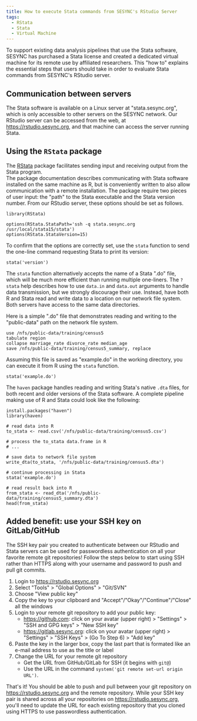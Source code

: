 ```yaml
---
title: How to execute Stata commands from SESYNC's RStudio Server
tags:
  - RStata
  - Stata
  - Virtual Machine
---
```



To support existing data analysis pipelines that use the Stata software,
SESYNC has purchased a Stata license and created a dedicated virtual
machine for its remote use by affiliated researchers. This "how to"
explains the essential steps that users should take in order to evaluate
Stata commands from SESYNC's RStudio server.

Communication between servers
-----------------------------

The Stata software is available on a Linux server at "stata.sesync.org",
which is only accessible to other servers on the SESYNC network. Our
RStudio server can be accessed from the web, at
<https://rstudio.sesync.org>, and that machine can access the server
running Stata. 

Using the `RStata` package
--------------------------

The [RStata](https://cran.r-project.org/package=RStata) package
facilitates sending input and receiving output from the Stata program.  
The package documentation describes communicating with Stata software
installed on the same machine as R, but is conveniently written to also
allow communication with a remote installation.  The package require two
pieces of user input: the "path" to the Stata executable and the Stata
version number.  From our RStudio server, these options should be set as
follows.

    library(RStata)

    options(RStata.StataPath='ssh -q stata.sesync.org /usr/local/stata15/stata')
    options(RStata.StataVersion=15)

To confirm that the options are correctly set, use the `stata` function
to send the one-line command requesting Stata to print its version:

    stata('version')

The `stata` function alternatively accepts the name of a Stata ".do"
file, which will be much more efficient than running multiple
one-liners.  The `?stata` help describes how to use `data.in` and
`data.out` arguments to handle data transmission, but we strongly
discourage their use.  Instead, have both R and Stata read and write data
to a location on our network file system.  Both servers have access to
the same data directories.

Here is a simple ".do" file that demonstrates reading and writing to the
"public-data" path on the network file system.

    use /nfs/public-data/training/census5
    tabulate region
    collapse marriage_rate divorce_rate median_age
    save /nfs/public-data/training/census5_summary, replace

Assuming this file is saved as "example.do" in the working directory,
you can execute it from R using the `stata` function.

    stata('example.do')

The `haven` package handles reading and writing Stata's native `.dta`
files, for both recent and older versions of the Stata software. A
complete pipeline making use of R and Stata could look like the
following:

    install.packages("haven")
    library(haven)

    # read data into R
    to_stata <- read.csv('/nfs/public-data/training/census5.csv')

    # process the to_stata data.frame in R
    # ...

    # save data to network file system
    write_dta(to_stata, '/nfs/public-data/training/census5.dta')

    # continue processing in Stata
    stata('example.do')

    # read result back into R
    from_stata <- read_dta('/nfs/public-data/training/census5_summary.dta')
    head(from_stata)


Added benefit: use your SSH key on GitLab/GitHub
------------------------------------------------

The SSH key pair you created to authenticate between our RStudio and
Stata servers can be used for passwordless authentication on all your
favorite remote git repositories! Follow the steps below to start using
SSH rather than HTTPS along with your username and password to push and
pull git commits.

1.  Login to <https://rstudio.sesync.org>
2.  Select "Tools" > "Global Options" > "Git/SVN"
3.  Choose "View public key"
4.  Copy the key to your clipboard and
    "Accept"/"Okay"/"Continue"/"Close" all the windows
5.  Login to your remote git repository to add your public key:
    -   <https://github.com>: click on your avatar (upper right) >
        "Settings" > "SSH and GPG keys" > "New SSH key"
    -   <https://gitlab.sesync.org>: click on your avatar (upper
        right) > "Settings" > "SSH Keys" > (Go To Step 6) >
        "Add key"
6.  Paste the key in the larger box, copy the last part that is formated
    like an e-mail address to use as the title or label
7.  Change the URL for your remote git repository
    -   Get the URL from GitHub/GitLab for SSH (it begins with `git@`)
    -   Use the URL in the command
        `system('git remote set-url origin URL')`.

That's it! You should be able to push and pull between your git
repository on <https://rstudio.sesync.org> and the remote repository.
While your SSH key pair is shared across all your repositories on
<https://rstudio.sesync.org>, you'll need to update the URL for each
existing repository that you cloned using HTTPS to use passwordless
authentication.
